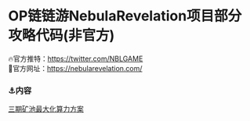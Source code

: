 # OP链链游NebulaRevelation项目部分攻略代码(非官方)

🔥官方推特：https://twitter.com/NBLGAME  
🚀官方网址：https://nebularevelation.com/

### ⚓内容  
[三期矿池最大化算力方案](https://github.com/slowmist/Blockchain-dark-forest-selfguard-handbook)

